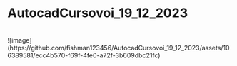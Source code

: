 # AutocadCursovoi_19_12_2023
 
<br>
![image](https://github.com/fishman123456/AutocadCursovoi_19_12_2023/assets/106389581/ecc4b570-f69f-4fe0-a72f-3b609dbc21fc)
